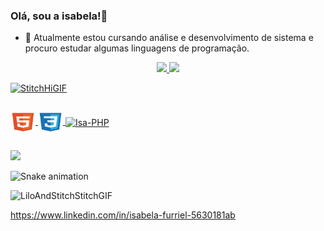 ### Olá, sou a isabela!👋

- 🔭 Atualmente estou cursando análise e desenvolvimento de sistema e procuro estudar algumas linguagens de programação. 
<div align="center">
  <a href="https://github.com/isabelafurriel">
  <img height="180em" src="https://github-readme-stats.vercel.app/api?username=isabelafurriel&show_icons=true&theme=cobalt&include_all_commits=true&count_private=true"/>
  <img height="180em" src="https://github-readme-stats.vercel.app/api/top-langs/?username=isabelafurriel&layout=compact&langs_count=7&theme=cobalt"/>
</div>

![StitchHiGIF](https://user-images.githubusercontent.com/90863429/190937126-1b2c37d6-e9d3-412d-b07a-02dda423be1b.gif)
<div style="display: inline_block"><br>
 <img align="center" alt="Isa-HTML" height="30" width="40" src="https://raw.githubusercontent.com/devicons/devicon/master/icons/html5/html5-original.svg">
  <img align="center" alt="Isa-CSS" height="30" width="40" src="https://raw.githubusercontent.com/devicons/devicon/master/icons/css3/css3-original.svg">
   <img align="center" alt="Isa-PHP" height="30" width="40" src="https://cdn.jsdelivr.net/gh/devicons/devicon/icons/adonisjs/adonisjs-original.svg" />
</div>

 ##
 
<div> 
  <a href="https://www.linkedin.com/in/isabela-furriel-5630181ab/" target="_blank"><img src="https://img.shields.io/badge/-LinkedIn-%230077B5?style=for-the-badge&logo=linkedin&logoColor=white" target="_blank"></a> 
 
  ![Snake animation](https://github.com/isabelafurriel/isabelafurriel/blob/output/github-contribution-grid-snake.svg)

  ![LiloAndStitchStitchGIF](https://user-images.githubusercontent.com/90863429/190939666-67d157dd-f54b-49e0-98e7-7ae154d3113f.gif)

 https://www.linkedin.com/in/isabela-furriel-5630181ab
</div>
